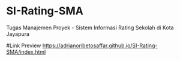 # SI-Rating-SMA
Tugas Manajemen Proyek - Sistem Informasi Rating Sekolah di Kota Jayapura

#Link Preview
https://adrianoribetosaffar.github.io/SI-Rating-SMA/index.html
